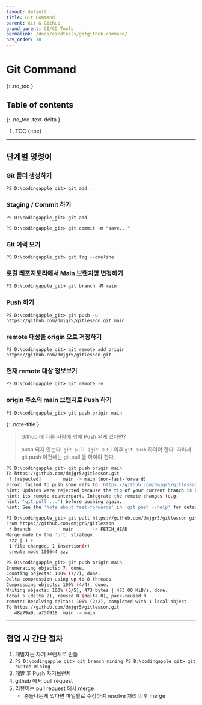 ```yaml
---
layout: default
title: Git Command
parent: Git & Github
grand_parent: CI/CD Tools
permalink: /docs/cicdtools/gitgithub-command/
nav_order: 10
---
```


# Git Command
{: .no_toc }

## Table of contents
{: .no_toc .text-delta }

1. TOC
{:toc}



---


## 단계별 명령어

### Git 폴더 생성하기

`PS D:\codingapple_git> git add .`

### Staging / Commit 하기

`PS D:\codingapple_git> git add .`

`PS D:\codingapple_git> git commit -m "save..."`

### Git 이력 보기

`PS D:\codingapple_git> git log --oneline`

### 로컬 레포지토리에서 Main 브랜치명 변경하기

`PS D:\codingapple_git> git branch -M main`

### Push 하기

`PS D:\codingapple_git> git push -u https://github.com/dmjgr5/gitlesson.git main`

### remote 대상을 origin 으로 저장하기

`PS D:\codingapple_git> git remote add origin https://github.com/dmjgr5/gitlesson.git`

### 현재 remote 대상 정보보기  

`PS D:\codingapple_git> git remote -v`

### origin 주소의 main 브랜치로 Push 하기

`PS D:\codingapple_git> git push origin main`

 
{: .note-title }
> Github 에 다른 사람에 의해 Push 된게 있다면?
>
> push 되지 않는다. `git pull [git 주소]` 이후 `git push` 하여야 한다. 따라서 git push 이전에는 git pull 을 하여야 한다.

 

```bash
PS D:\codingapple_git> git push origin main
To https://github.com/dmjgr5/gitlesson.git
 ! [rejected]        main -> main (non-fast-forward)
error: failed to push some refs to 'https://github.com/dmjgr5/gitlesson.git'
hint: Updates were rejected because the tip of your current branch is behind
hint: its remote counterpart. Integrate the remote changes (e.g.
hint: 'git pull ...') before pushing again.
hint: See the 'Note about fast-forwards' in 'git push --help' for details.

PS D:\codingapple_git> git pull https://github.com/dmjgr5/gitlesson.git
From https://github.com/dmjgr5/gitlesson
 * branch            main       -> FETCH_HEAD
Merge made by the 'ort' strategy.
 zzz | 1 +
 1 file changed, 1 insertion(+)
 create mode 100644 zzz

PS D:\codingapple_git> git push origin main
Enumerating objects: 7, done.
Counting objects: 100% (7/7), done.
Delta compression using up to 8 threads
Compressing objects: 100% (4/4), done.
Writing objects: 100% (5/5), 473 bytes | 473.00 KiB/s, done.
Total 5 (delta 2), reused 0 (delta 0), pack-reused 0
remote: Resolving deltas: 100% (2/2), completed with 1 local object.
To https://github.com/dmjgr5/gitlesson.git
   48a79a9..a75f918  main -> main
```

---

## 협업 시 간단 절차

1.  개발자는 자기 브랜치로 만듦
2.  `PS D:\codingapple_git> git branch mining PS D:\codingapple_git> git switch mining`
3.  개발 후 Push 자기브랜치
4.  github 에서 pull request
5.  리뷰어는 pull request 에서 merge
    -   충돌나는게 있다면 파일별로 수정하여 resolve 처리 이후 merge
